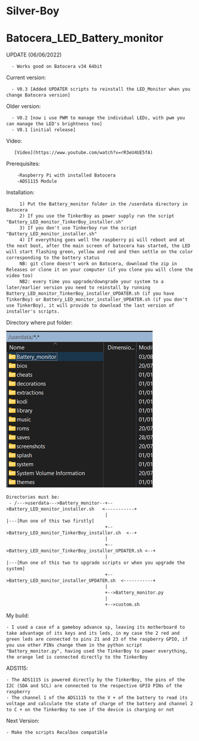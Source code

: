 # Silver-Boy
# Batocera_LED_Battery_monitor

  UPDATE (06/06/2022)
  
      - Works good on Batocera v34 64bit
      
  Current version:
    
      - V0.3 [Added UPDATER scripts to reinstall the LED_Monitor when you change Batocera version]
      
  Older version:
  
      - V0.2 [now i use PWM to manage the individual LEDs, with pwm you can manage the LED's brightness too]
      - V0.1 [initial release]
  
  Video:
  
       [Video](https://www.youtube.com/watch?v=rR3eU4UE5fA)       
       
       
  Prerequisites:
    
        -Raspberry Pi with installed Batocera
        -ADS1115 Module
  Installation: 
    
         1) Put the Battery_monitor folder in the /userdata directory in Batocera 
         2) If you use the TinkerBoy as power supply run the script "Battery_LED_monitor_TinkerBoy_installer.sh"
         3) If you don't use Tinkerboy run the script "Battery_LED_monitor_installer.sh"
         4) If everything goes well the raspberry pi will reboot and at the next boot, after the main screen of batocera has started, the LED will start flashing green, yellow and red and then settle on the color corresponding to the battery status
         NB: git clone doesn't work on Batocera, download the zip in Releases or clone it on your computer (if you clone you will clone the video too)
         NB2: every time you upgrade/downgrade your system to a later/earlier version you need to reinstall by running Battery_LED_monitor_TinkerBoy_installer_UPDATER.sh (if you have TinkerBoy) or Battery_LED_monitor_installer_UPDATER.sh (if you don't use TinkerBoy), it will provide to download the last version of installer's scripts.
 
 Directory where put folder:
 
 ![Directory where put folder](https://github.com/nsilveri/Batocera_LED_Battery_monitor/blob/main/images/directory.png)
 
    Directories must be:
     - /--->userdata--->Battery_monitor--+-->Battery_LED_monitor_installer.sh   <-----------+
                                         |                                                  |---[Run one of this two firstly]
                                         +-->Battery_LED_monitor_TinkerBoy_installer.sh  <--+
                                         |
                                         +-->Battery_LED_monitor_TinkerBoy_installer_UPDATER.sh <--+
                                         |                                                         |---[Run one of this two to upgrade scripts or when you upgrade the system]
                                         +-->Battery_LED_monitor_installer_UPDATER.sh  <-----------+
                                         |
                                         +-->Battery_monitor.py
                                         |
                                         +-->custom.sh
 
 My build:  
 
    - I used a case of a gameboy advance sp, leaving its motherboard to take advantage of its keys and its leds, in my case the 2 red and green leds are connected to pins 21 and 23 of the raspberry GPIO, if you use other PINs change them in the python script "Battery_monitor.py", having used the TinkerBoy to power everything,
    the orange led is connected directly to the TinkerBoy
 ADS1115:
 
    - The ADS1115 is powered directly by the TinkerBoy, the pins of the I2C (SDA and SCL) are connected to the respective GPIO PINs of the raspberry 
    - The channel 1 of the ADS1115 to the V + of the battery to read its voltage and calculate the state of charge of the battery and channel 2 to C + on the TinkerBoy to see if the device is charging or not
    
Next Version:

    - Make the scripts Recalbox compatible
    
   
    
  
